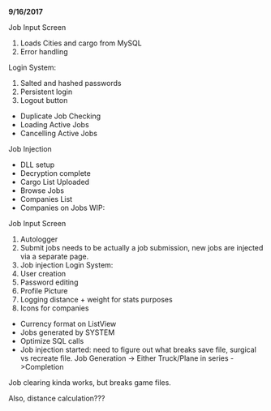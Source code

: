**9/16/2017**

Job Input Screen
1. Loads Cities and cargo from MySQL
2. Error handling

Login System:
1. Salted and hashed passwords
2. Persistent login
3. Logout button

- Duplicate Job Checking
- Loading Active Jobs
- Cancelling Active Jobs

Job Injection
- DLL setup
- Decryption complete
- Cargo List Uploaded
- Browse Jobs
- Companies List
- Companies on Jobs
WIP:

Job Input Screen
1. Autologger
2. Submit jobs needs to be actually a job submission, new jobs are injected via a separate page.
4. Job injection
Login System:
1. User creation
2. Password editing
3. Profile Picture
4. Logging distance + weight for stats purposes
5. Icons for companies

- Currency format on ListView
- Jobs generated by SYSTEM
- Optimize SQL calls
- Job injection started: need to figure out what breaks save file, surgical vs recreate file.
Job Generation -> Either Truck/Plane in series ->Completion

Job clearing kinda works, but breaks game files.

Also, distance calculation???
